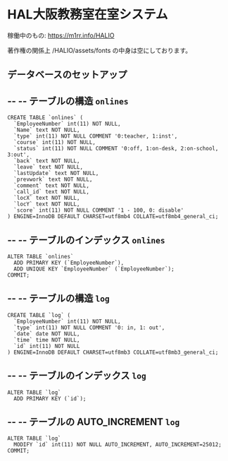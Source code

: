 # HAL大阪教務室在室システム  
稼働中のもの: https://m1rr.info/HALIO  

著作権の関係上 /HALIO/assets/fonts の中身は空にしております。  

## データベースのセットアップ
--
-- テーブルの構造 `onlines`
--
  
```
CREATE TABLE `onlines` (
  `EmployeeNumber` int(11) NOT NULL,
  `Name` text NOT NULL,
  `type` int(11) NOT NULL COMMENT '0:teacher, 1:inst',
  `course` int(11) NOT NULL,
  `status` int(11) NOT NULL COMMENT '0:off, 1:on-desk, 2:on-school, 3:out',
  `back` text NOT NULL,
  `leave` text NOT NULL,
  `lastUpdate` text NOT NULL,
  `prevwork` text NOT NULL,
  `comment` text NOT NULL,
  `call_id` text NOT NULL,
  `locX` text NOT NULL,
  `locY` text NOT NULL,
  `score` int(11) NOT NULL COMMENT '1 - 100, 0: disable'
) ENGINE=InnoDB DEFAULT CHARSET=utf8mb4 COLLATE=utf8mb4_general_ci; 
```
  
--
-- テーブルのインデックス `onlines`
--

```
ALTER TABLE `onlines`
  ADD PRIMARY KEY (`EmployeeNumber`),
  ADD UNIQUE KEY `EmployeeNumber` (`EmployeeNumber`);
COMMIT;
```
  
--
-- テーブルの構造 `log`
--
  
```
CREATE TABLE `log` (
  `EmployeeNumber` int(11) NOT NULL,
  `type` int(11) NOT NULL COMMENT '0: in, 1: out',
  `date` date NOT NULL,
  `time` time NOT NULL,
  `id` int(11) NOT NULL
) ENGINE=InnoDB DEFAULT CHARSET=utf8mb3 COLLATE=utf8mb3_general_ci;
```

--
-- テーブルのインデックス `log`
--
  
```
ALTER TABLE `log`
  ADD PRIMARY KEY (`id`);
```

--
-- テーブルの AUTO_INCREMENT `log`
--
  
```
ALTER TABLE `log`
  MODIFY `id` int(11) NOT NULL AUTO_INCREMENT, AUTO_INCREMENT=25012;
COMMIT;
```
